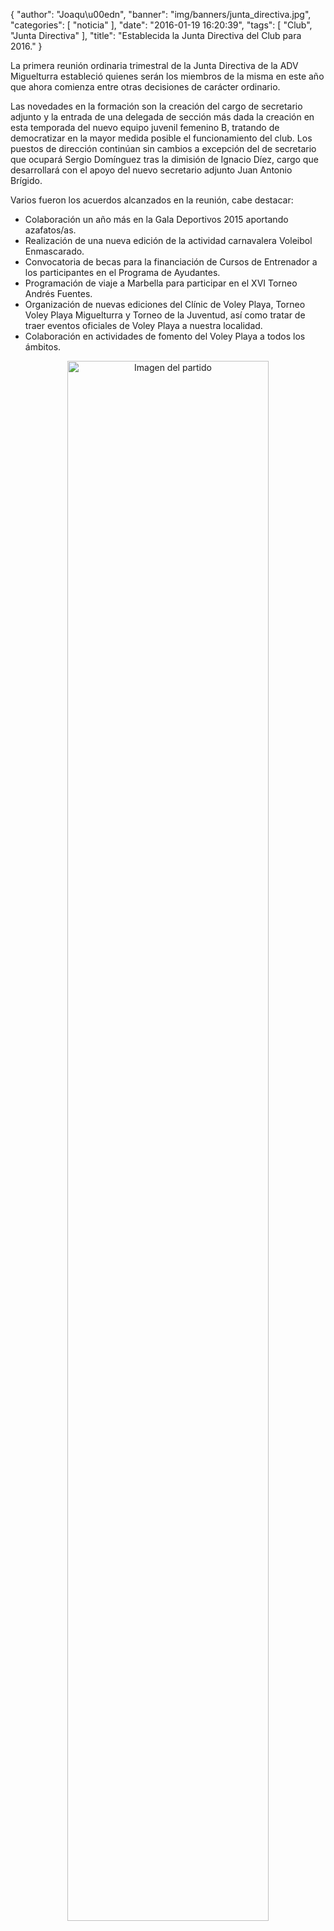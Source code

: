 {
  "author": "Joaqu\u00edn", 
  "banner": "img/banners/junta_directiva.jpg", 
  "categories": [
    "noticia"
  ], 
  "date": "2016-01-19 16:20:39", 
  "tags": [
    "Club", 
    "Junta Directiva"
  ], 
  "title": "Establecida la Junta Directiva del Club para 2016."
}

La primera reunión ordinaria trimestral de la Junta Directiva de la ADV Miguelturra estableció quienes serán los miembros de la misma en este año que ahora comienza entre otras decisiones de carácter ordinario.

Las novedades en la formación son la creación del cargo de secretario adjunto y la entrada de una delegada de sección más dada la creación en esta temporada del nuevo equipo juvenil femenino B, tratando de democratizar en la mayor medida posible el funcionamiento del club. Los puestos de dirección continúan sin cambios a excepción del de secretario que ocupará Sergio Domínguez tras la dimisión de Ignacio Díez, cargo que desarrollará con el apoyo del nuevo secretario adjunto Juan Antonio Brígido.

Varios fueron los acuerdos alcanzados en la reunión, cabe destacar:

- Colaboración un año más en la Gala Deportivos 2015 aportando azafatos/as.
- Realización de una nueva edición de la actividad carnavalera Voleibol Enmascarado.
- Convocatoria de becas para la financiación de Cursos de Entrenador a los participantes en el Programa de Ayudantes.
- Programación de viaje a Marbella para participar en el XVI Torneo Andrés Fuentes.
- Organización de nuevas ediciones del Clínic de Voley Playa, Torneo Voley Playa Miguelturra y Torneo de la Juventud, así como tratar de traer eventos oficiales de Voley Playa a nuestra localidad.
- Colaboración en actividades de fomento del Voley Playa a todos los ámbitos.

<center>
<a target="_new" href="http://www.advmiguelturra.org/img/banners/junta%20directiva.jpg"> 
<img alt="Imagen del partido" width="80%" align="center" src="http://www.advmiguelturra.org/img/banners/junta%20directiva.jpg"/> </a> </center> 




